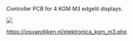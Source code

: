 Controller PCB for 4 KGM M3 edgelit displays.

<img src="https://josvandijken.nl/images/elektronica/KGM_M3/IMG_20210621_183850_320.jpg">

https://josvandijken.nl/elektronica_kgm_m3.php
